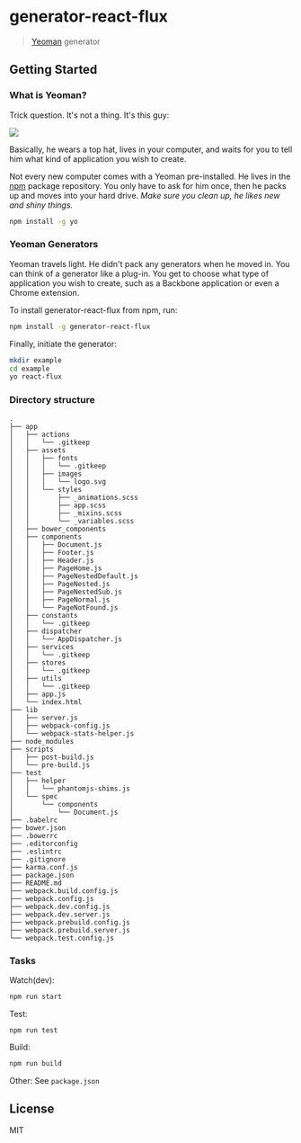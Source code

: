 # generator-react-flux

> [Yeoman](http://yeoman.io) generator


## Getting Started

### What is Yeoman?

Trick question. It's not a thing. It's this guy:

![](http://i.imgur.com/JHaAlBJ.png)

Basically, he wears a top hat, lives in your computer, and waits for you to tell him what kind of application you wish to create.

Not every new computer comes with a Yeoman pre-installed. He lives in the [npm](https://npmjs.org) package repository. You only have to ask for him once, then he packs up and moves into your hard drive. *Make sure you clean up, he likes new and shiny things.*

```bash
npm install -g yo
```

### Yeoman Generators

Yeoman travels light. He didn't pack any generators when he moved in. You can think of a generator like a plug-in. You get to choose what type of application you wish to create, such as a Backbone application or even a Chrome extension.

To install generator-react-flux from npm, run:

```bash
npm install -g generator-react-flux
```

Finally, initiate the generator:

```bash
mkdir example
cd example
yo react-flux
```

### Directory structure
```
.
├── app
│   ├── actions
│   │   └── .gitkeep
│   ├── assets
│   │   ├── fonts
│   │   │   └── .gitkeep
│   │   ├── images
│   │   │   └── logo.svg
│   │   └── styles
│   │       ├── _animations.scss
│   │       ├── app.scss
│   │       ├── _mixins.scss
│   │       └── _variables.scss
│   ├── bower_components
│   ├── components
│   │   ├── Document.js
│   │   ├── Footer.js
│   │   ├── Header.js
│   │   ├── PageHome.js
│   │   ├── PageNestedDefault.js
│   │   ├── PageNested.js
│   │   ├── PageNestedSub.js
│   │   ├── PageNormal.js
│   │   └── PageNotFound.js
│   ├── constants
│   │   └── .gitkeep
│   ├── dispatcher
│   │   └── AppDispatcher.js
│   ├── services
│   │   └── .gitkeep
│   ├── stores
│   │   └── .gitkeep
│   ├── utils
│   │   └── .gitkeep
│   ├── app.js
│   └── index.html
├── lib
│   ├── server.js
│   ├── webpack-config.js
│   └── webpack-stats-helper.js
├── node_modules
├── scripts
│   ├── post-build.js
│   └── pre-build.js
├── test
│   ├── helper
│   │   └── phantomjs-shims.js
│   └── spec
│       └── components
│           └── Document.js
├── .babelrc
├── bower.json
├── .bowerrc
├── .editorconfig
├── .eslintrc
├── .gitignore
├── karma.conf.js
├── package.json
├── README.md
├── webpack.build.config.js
├── webpack.config.js
├── webpack.dev.config.js
├── webpack.dev.server.js
├── webpack.prebuild.config.js
├── webpack.prebuild.server.js
└── webpack.test.config.js

```

### Tasks
Watch(dev):
```bash
npm run start
```

Test:
```
npm run test
```

Build:
```bash
npm run build
```

Other:
See `package.json`

## License

MIT
